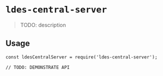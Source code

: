 # `ldes-central-server`

> TODO: description

## Usage

```
const ldesCentralServer = require('ldes-central-server');

// TODO: DEMONSTRATE API
```
